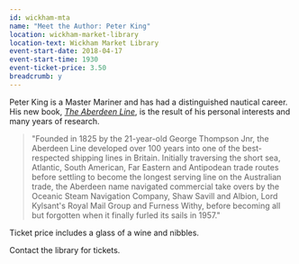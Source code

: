 ```yaml
---
id: wickham-mta
name: "Meet the Author: Peter King"
location: wickham-market-library
location-text: Wickham Market Library
event-start-date: 2018-04-17
event-start-time: 1930
event-ticket-price: 3.50
breadcrumb: y
---
```


Peter King is a Master Mariner and has had a distinguished nautical career. His new book, [<cite>The Aberdeen Line</cite>](https://suffolk.spydus.co.uk/cgi-bin/spydus.exe/ENQ/OPAC/BIBENQ?BRN=2201228), is the result of his personal interests and many years of research.

> "Founded in 1825 by the 21-year-old George Thompson Jnr, the Aberdeen Line developed over 100 years into one of the best-respected shipping lines in Britain. Initially traversing the short sea, Atlantic, South American, Far Eastern and Antipodean trade routes before settling to become the longest serving line on the Australian trade, the Aberdeen name navigated commercial take overs by the Oceanic Steam Navigation Company, Shaw Savill and Albion, Lord Kylsant's Royal Mail Group and Furness Withy, before becoming all but forgotten when it finally furled its sails in 1957."

Ticket price includes a glass of a wine and nibbles.

Contact the library for tickets.
